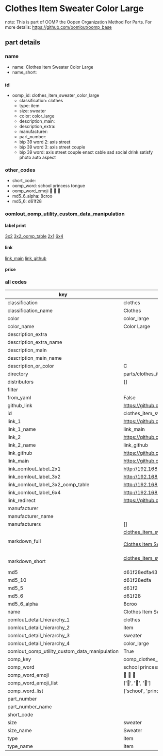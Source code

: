 # Clothes Item Sweater Color Large  

note: This is part of OOMP the Oopen Organization Method For Parts. For more details: https://github.com/oomlout/oomp_base

##  part details
  







### name
* name: Clothes Item Sweater Color Large
* name_short: 
### id
* oomp_id: clothes_item_sweater_color_large
  * classification: clothes
  * type: item
  * size: sweater
  * color: color_large
  * description_main: 
  * description_extra: 
  * manufacturer: 
  * part_number: 
  * bip 39 word 2: axis street
  * bip 39 word 3: axis street couple
  * bip 39 word: axis street couple enact cable sad social drink satisfy photo auto aspect

### other_codes
* short_code: 
* oomp_word: school princess tongue
* oomp_word_emoji :school: :princess: :tongue:
* md5_6_alpha: 8croo
* md5_6: d61f28






### oomlout_oomp_utility_custom_data_manipulation
#### label print
[3x2](http://192.168.1.245:1112/?label=oomp%208croo)
[3x2_oomp_table](http://192.168.1.108:1112/?label=oomp%208croo)
[2x1](http://192.168.1.242:1112/?label=oomp%208croo)
[6x4](http://192.168.1.55:1112/?label=oomp%208croo)    

#### link

[link_main](https://github.com/oomlout/oomlout_oomp_version_1_messy/tree/main/parts/clothes_item_sweater_color_large) [link_github](https://github.com/oomlout/oomlout_oomp_version_1_messy/tree/main/parts/clothes_item_sweater_color_large)                             

#### price







### all codes 
| key | value |  
| --- | --- |  
| classification | clothes |  
| classification_name | Clothes |  
| color | color_large |  
| color_name | Color Large |  
| description_extra |  |  
| description_extra_name |  |  
| description_main |  |  
| description_main_name |  |  
| description_or_color | C  |  
| directory | parts/clothes_item_sweater_color_large |  
| distributors | [] |  
| filter |  |  
| from_yaml | False |  
| github_link | https://github.com/oomlout/oomlout_oomp_part_src/tree/main/parts/clothes_item_sweater_color_large |  
| id | clothes_item_sweater_color_large |  
| link_1 | https://github.com/oomlout/oomlout_oomp_version_1_messy/tree/main/parts/clothes_item_sweater_color_large |  
| link_1_name | link_main |  
| link_2 | https://github.com/oomlout/oomlout_oomp_version_1_messy/tree/main/parts/clothes_item_sweater_color_large |  
| link_2_name | link_github |  
| link_github | https://github.com/oomlout/oomlout_oomp_version_1_messy/tree/main/parts/clothes_item_sweater_color_large |  
| link_main | https://github.com/oomlout/oomlout_oomp_version_1_messy/tree/main/parts/clothes_item_sweater_color_large |  
| link_oomlout_label_2x1 | http://192.168.1.242:1112/?label=oomp%208croo |  
| link_oomlout_label_3x2 | http://192.168.1.245:1112/?label=oomp%208croo |  
| link_oomlout_label_3x2_oomp_table | http://192.168.1.108:1112/?label=oomp%208croo |  
| link_oomlout_label_6x4 | http://192.168.1.55:1112/?label=oomp%208croo |  
| link_redirect | https://github.com/oomlout/oomlout_oomp_version_1_messy/tree/main/parts/clothes_item_sweater_color_large |  
| manufacturer |  |  
| manufacturer_name |  |  
| manufacturers | [] |  
| markdown_full | [clothes_item_sweater_color_large](none)<br>[](none)<br>[Clothes Item Sweater Color Large](none)<br><br> |  
| markdown_short | [clothes_item_sweater_color_large](none)<br><br> |  
| md5 | d61f28edfa4319bef68ff4966275b887 |  
| md5_10 | d61f28edfa |  
| md5_5 | d61f2 |  
| md5_6 | d61f28 |  
| md5_6_alpha | 8croo |  
| name | Clothes Item Sweater Color Large |  
| oomlout_detail_hierarchy_1 | clothes |  
| oomlout_detail_hierarchy_2 | item |  
| oomlout_detail_hierarchy_3 | sweater |  
| oomlout_detail_hierarchy_4 | color_large |  
| oomlout_oomp_utility_custom_data_manipulation | True |  
| oomp_key | oomp_clothes_item_sweater_color_large |  
| oomp_word | school princess tongue |  
| oomp_word_emoji | :school: :princess: :tongue: |  
| oomp_word_emoji_list | [':school:', ':princess:', ':tongue:'] |  
| oomp_word_list | ['school', 'princess', 'tongue'] |  
| part_number |  |  
| part_number_name |  |  
| short_code |  |  
| size | sweater |  
| size_name | Sweater |  
| type | item |  
| type_name | Item |  
